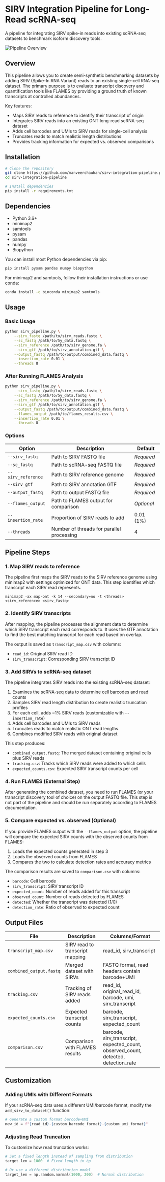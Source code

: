 # SIRV Integration Pipeline for Long-Read scRNA-seq

A pipeline for integrating SIRV spike-in reads into existing scRNA-seq datasets to benchmark isoform discovery tools.

![Pipeline Overview](pipeline_overview.png)

## Overview

This pipeline allows you to create semi-synthetic benchmarking datasets by adding SIRV (Spike-In RNA Variant) reads to an existing single-cell RNA-seq dataset. The primary purpose is to evaluate transcript discovery and quantification tools like FLAMES by providing a ground truth of known transcripts at controlled abundances.

Key features:
- Maps SIRV reads to reference to identify their transcript of origin
- Integrates SIRV reads into an existing ONT long-read scRNA-seq dataset
- Adds cell barcodes and UMIs to SIRV reads for single-cell analysis
- Truncates reads to match realistic length distributions
- Provides tracking information for expected vs. observed comparisons

## Installation

```bash
# Clone the repository
git clone https://github.com/manveerchauhan/sirv-integration-pipeline.git
cd sirv-integration-pipeline

# Install dependencies
pip install -r requirements.txt
```

## Dependencies

- Python 3.6+
- minimap2
- samtools
- pysam
- pandas
- numpy
- Biopython

You can install most Python dependencies via pip:

```bash
pip install pysam pandas numpy biopython
```

For minimap2 and samtools, follow their installation instructions or use conda:

```bash
conda install -c bioconda minimap2 samtools
```

## Usage

### Basic Usage

```bash
python sirv_pipeline.py \
    --sirv_fastq /path/to/sirv_reads.fastq \
    --sc_fastq /path/to/5y_data.fastq \
    --sirv_reference /path/to/sirv_genome.fa \
    --sirv_gtf /path/to/sirv_annotation.gtf \
    --output_fastq /path/to/output/combined_data.fastq \
    --insertion_rate 0.01 \
    --threads 8
```

### After Running FLAMES Analysis

```bash
python sirv_pipeline.py \
    --sirv_fastq /path/to/sirv_reads.fastq \
    --sc_fastq /path/to/5y_data.fastq \
    --sirv_reference /path/to/sirv_genome.fa \
    --sirv_gtf /path/to/sirv_annotation.gtf \
    --output_fastq /path/to/output/combined_data.fastq \
    --flames_output /path/to/flames_results.csv \
    --insertion_rate 0.01 \
    --threads 8
```

### Options

| Option | Description | Default |
|--------|-------------|---------|
| `--sirv_fastq` | Path to SIRV FASTQ file | *Required* |
| `--sc_fastq` | Path to scRNA-seq FASTQ file | *Required* |
| `--sirv_reference` | Path to SIRV reference genome | *Required* |
| `--sirv_gtf` | Path to SIRV annotation GTF | *Required* |
| `--output_fastq` | Path to output FASTQ file | *Required* |
| `--flames_output` | Path to FLAMES output for comparison | *Optional* |
| `--insertion_rate` | Proportion of SIRV reads to add | 0.01 (1%) |
| `--threads` | Number of threads for parallel processing | 4 |

## Pipeline Steps

### 1. Map SIRV reads to reference

The pipeline first maps the SIRV reads to the SIRV reference genome using minimap2 with settings optimized for ONT data. This step identifies which transcript each SIRV read represents.

```
minimap2 -ax map-ont -k 14 --secondary=no -t <threads> <sirv_reference> <sirv_fastq>
```

### 2. Identify SIRV transcripts

After mapping, the pipeline processes the alignment data to determine which SIRV transcript each read corresponds to. It uses the GTF annotation to find the best matching transcript for each read based on overlap.

The output is saved as `transcript_map.csv` with columns:
- `read_id`: Original SIRV read ID
- `sirv_transcript`: Corresponding SIRV transcript ID

### 3. Add SIRVs to scRNA-seq dataset

The pipeline integrates SIRV reads into the existing scRNA-seq dataset:
1. Examines the scRNA-seq data to determine cell barcodes and read counts
2. Samples SIRV read length distribution to create realistic truncation profiles
3. For each cell, adds ~1% SIRV reads (customizable with `--insertion_rate`)
4. Adds cell barcodes and UMIs to SIRV reads
5. Truncates reads to match realistic ONT read lengths
6. Combines modified SIRV reads with original dataset

This step produces:
- `combined_output.fastq`: The merged dataset containing original cells plus SIRV reads
- `tracking.csv`: Tracks which SIRV reads were added to which cells
- `expected_counts.csv`: Expected SIRV transcript counts per cell

### 4. Run FLAMES (External Step)

After generating the combined dataset, you need to run FLAMES (or your transcript discovery tool of choice) on the output FASTQ file. This step is not part of the pipeline and should be run separately according to FLAMES documentation.

### 5. Compare expected vs. observed (Optional)

If you provide FLAMES output with the `--flames_output` option, the pipeline will compare the expected SIRV counts with the observed counts from FLAMES:
1. Loads the expected counts generated in step 3
2. Loads the observed counts from FLAMES
3. Compares the two to calculate detection rates and accuracy metrics

The comparison results are saved to `comparison.csv` with columns:
- `barcode`: Cell barcode
- `sirv_transcript`: SIRV transcript ID
- `expected_count`: Number of reads added for this transcript
- `observed_count`: Number of reads detected by FLAMES
- `detected`: Whether the transcript was detected (1/0)
- `detection_rate`: Ratio of observed to expected count

## Output Files

| File | Description | Columns/Format |
|------|-------------|----------------|
| `transcript_map.csv` | SIRV read to transcript mapping | read_id, sirv_transcript |
| `combined_output.fastq` | Merged dataset with SIRVs | FASTQ format, read headers contain barcode+UMI |
| `tracking.csv` | Tracking of SIRV reads added | read_id, original_read_id, barcode, umi, sirv_transcript |
| `expected_counts.csv` | Expected transcript counts | barcode, sirv_transcript, expected_count |
| `comparison.csv` | Comparison with FLAMES results | barcode, sirv_transcript, expected_count, observed_count, detected, detection_rate |

## Customization

### Adding UMIs with Different Formats

If your scRNA-seq data uses a different UMI/barcode format, modify the `add_sirv_to_dataset()` function:

```python
# Generate a custom format barcode+UMI
new_id = f"{read_id}-{custom_barcode_format}-{custom_umi_format}"
```

### Adjusting Read Truncation

To customize how read truncation works:

```python
# Set a fixed length instead of sampling from distribution
target_len = 1000  # Fixed length in bp

# Or use a different distribution model
target_len = np.random.normal(1000, 200)  # Normal distribution
```

